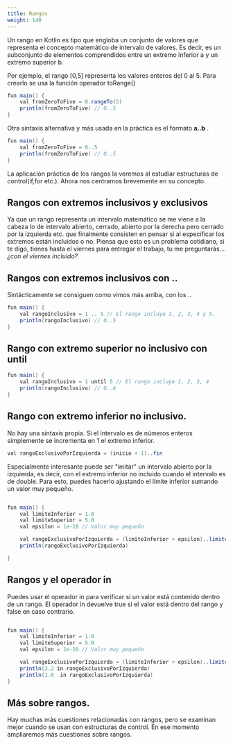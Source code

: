 ```yaml
---
title: Rangos
weight: 140
---
```

Un rango en Kotlin es  tipo que engloba un conjunto de valores que  representa el concepto matemático de intervalo de valores. Es decir, es un subconjunto de elementos comprendidos entre un extremo inferior a y un extremo superior b.

Por ejemplo, el rango [0,5] representa los valores enteros del 0 al 5. Para crearlo se usa la función operador toRange()

```java
fun main() {
    val fromZeroToFive = 0.rangeTo(5)
    println(fromZeroToFive) // 0..5
}
```
Otra sintaxis alternativa y más  usada en la práctica es el formato **a..b** .
```java
fun main() {
    val fromZeroToFive = 0..5
    println(fromZeroToFive) // 0..5
}
```
La aplicación práctica de los rangos la veremos al estudiar estructuras de control(if,for etc.). Ahora nos centramos brevemente en su concepto.


## Rangos con extremos inclusivos y exclusivos
Ya que un rango representa un intervalo matemático se me viene a la cabeza lo de intervalo abierto, cerrado, abierto por la derecha pero cerrado por la izquierda etc. que finalmente consisten en pensar si al especificar los extremos están incluidos o no. Piensa que esto es un problema cotidiano, si te digo, tienes hasta el viernes para entregar el trabajo, tu me preguntarás...  *¿con el viernes incluido?*

## Rangos con extremos inclusivos con ..
Sintácticamente se consiguen como vimos más arriba, con los ..
```java
fun main() {
    val rangoInclusivo = 1 .. 5 // El rango incluye 1, 2, 3, 4 y 5.
    println(rangoInclusivo) // 0..5
}

```
## Rango con extremo superior no inclusivo con until

```java
fun main() {
    val rangoInclusivo = 1 until 5 // El rango incluye 1, 2, 3, 4 
    println(rangoInclusivo) // 0..4
}
```
## Rango con extremo inferior no inclusivo.
No hay una sintaxis propia. Si el intervalo es de números enteros simplemente se incrementa en 1 el extremo inferior. 
```java
val rangoExclusivoPorIzquierda = (inicio + 1)..fin

```
Especialmente interesante puede ser "imitar" un intervalo abierto por la izquierda, es decir, con el extremo inferior no incluido cuando el intervalo es de double. Para esto, puedes hacerlo ajustando el límite inferior sumando un valor muy pequeño.

```java

fun main() {
    val limiteInferior = 1.0
    val limiteSuperior = 5.0
    val epsilon = 1e-10 // Valor muy pequeño

    val rangoExclusivoPorIzquierda = (limiteInferior + epsilon)..limiteSuperior
    println(rangoExclusivoPorIzquierda)

}
```
## Rangos y el operador in
Puedes usar el operador in para verificar si un valor está contenido dentro de un rango. El operador in devuelve true si el valor está dentro del rango y false en caso contrario. 
```java

fun main() {
    val limiteInferior = 1.0
    val limiteSuperior = 5.0
    val epsilon = 1e-10 // Valor muy pequeño

    val rangoExclusivoPorIzquierda = (limiteInferior + epsilon)..limiteSuperior
    println(3.2 in rangoExclusivoPorIzquierda)
    println(1.0  in rangoExclusivoPorIzquierda)
}

```

## Más sobre rangos.
Hay muchas más cuestiones relacionadas con rangos, pero se examinan mejor cuando se usan con estructuras de control. En ese momento ampliaremos más cuestiones sobre rangos.

